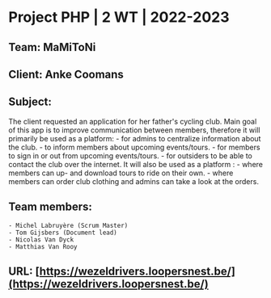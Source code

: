 # Project PHP | 2 WT  | 2022-2023
 

## Team: MaMiToNi
## Client: Anke Coomans
## Subject:
The client requested an application for her father's cycling club.
Main goal of this app is to improve communication between members, therefore it will primarily be used as a platform:
    - for admins to centralize information about the club.
    - to inform members about upcoming events/tours.
    - for members to sign in or out from upcoming events/tours.
    - for outsiders to be able to contact the club over the internet.
It will also be used as a platform :
    - where members can up- and download tours to ride on their own.
    - where members can order club clothing and admins can take a look at the orders.

## Team members:
    - Michel Labruyère (Scrum Master)
    - Tom Gijsbers (Document lead)
    - Nicolas Van Dyck
    - Matthias Van Rooy


## URL: [https://wezeldrivers.loopersnest.be/](https://wezeldrivers.loopersnest.be/)
